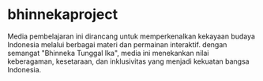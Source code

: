 # bhinnekaproject
Media pembelajaran ini dirancang untuk memperkenalkan kekayaan budaya Indonesia melalui berbagai materi dan permainan interaktif. dengan semangat "Bhinneka Tunggal Ika", media ini menekankan nilai keberagaman, kesetaraan, dan inklusivitas yang menjadi kekuatan bangsa Indonesia.
